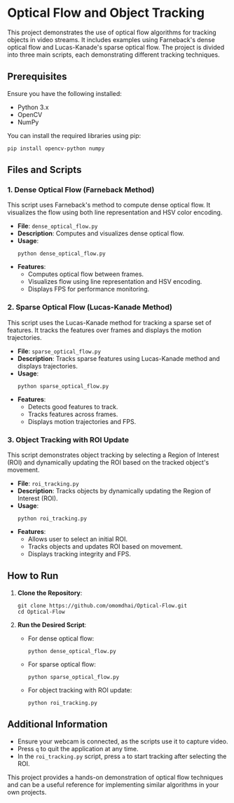 # Optical Flow and Object Tracking

This project demonstrates the use of optical flow algorithms for tracking objects in video streams. It includes examples using Farneback's dense optical flow and Lucas-Kanade's sparse optical flow. The project is divided into three main scripts, each demonstrating different tracking techniques.

## Prerequisites

Ensure you have the following installed:

- Python 3.x
- OpenCV
- NumPy

You can install the required libraries using pip:

```
pip install opencv-python numpy
```

## Files and Scripts

### 1. Dense Optical Flow (Farneback Method)

This script uses Farneback's method to compute dense optical flow. It visualizes the flow using both line representation and HSV color encoding.

- **File**: `dense_optical_flow.py`
- **Description**: Computes and visualizes dense optical flow.
- **Usage**: 
  ```
  python dense_optical_flow.py
  ```
- **Features**:
  - Computes optical flow between frames.
  - Visualizes flow using line representation and HSV encoding.
  - Displays FPS for performance monitoring.

### 2. Sparse Optical Flow (Lucas-Kanade Method)

This script uses the Lucas-Kanade method for tracking a sparse set of features. It tracks the features over frames and displays the motion trajectories.

- **File**: `sparse_optical_flow.py`
- **Description**: Tracks sparse features using Lucas-Kanade method and displays trajectories.
- **Usage**: 
  ```
  python sparse_optical_flow.py
  ```
- **Features**:
  - Detects good features to track.
  - Tracks features across frames.
  - Displays motion trajectories and FPS.

### 3. Object Tracking with ROI Update

This script demonstrates object tracking by selecting a Region of Interest (ROI) and dynamically updating the ROI based on the tracked object's movement.

- **File**: `roi_tracking.py`
- **Description**: Tracks objects by dynamically updating the Region of Interest (ROI).
- **Usage**: 
  ```
  python roi_tracking.py
  ```
- **Features**:
  - Allows user to select an initial ROI.
  - Tracks objects and updates ROI based on movement.
  - Displays tracking integrity and FPS.

## How to Run

1. **Clone the Repository**:
   ```
   git clone https://github.com/omomdhai/Optical-Flow.git
   cd Optical-Flow
   ```

2. **Run the Desired Script**:
   - For dense optical flow:
     ```
     python dense_optical_flow.py
     ```
   - For sparse optical flow:
     ```
     python sparse_optical_flow.py
     ```
   - For object tracking with ROI update:
     ```
     python roi_tracking.py
     ```

## Additional Information

- Ensure your webcam is connected, as the scripts use it to capture video.
- Press `q` to quit the application at any time.
- In the `roi_tracking.py` script, press `a` to start tracking after selecting the ROI.

This project provides a hands-on demonstration of optical flow techniques and can be a useful reference for implementing similar algorithms in your own projects.
